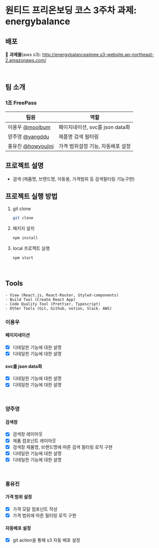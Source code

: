 <h1>원티드 프리온보딩 코스 3주차 과제: energybalance</h1>

## 배포

🔗 **과제물**(aws s3): http://energybalanceaimee.s3-website.ap-northeast-2.amazonaws.com/

<br>

## 팀 소개

### 1조 FreePass

| 팀원                                                | 역할                              |
| --------------------------------------------------- | --------------------------------- |
| 이용우 [@moolbum](https://github.com/moolbum)       | 페이지네이션, svc를 json data화   |
| 양주영 [@yangddu](https://github.com/yangddu)       | 제품명 검색 필터링                |
| 홍유진 [@howyoujini](https://github.com/howyoujini) | 가격 범위설정 기능, 자동배포 설정 |

## 프로젝트 설명

- 검색 (제품명, 브랜드명, 아동용, 가격범위 등 검색필터링 기능구현)

## 프로젝트 실행 방법

1. git clone
   ```bash
   git clone
   ```
2. 패키지 설치
   ```bash
   npm install
   ```
3. local 프로젝트 실행
   ```bash
   npm start
   ```

<br>

## Tools

```
- View (React.js, React-Router, Styled-components)
- Build Tool (Create React App)
- Code Quality Tool (Prettier, Typescript)
- Other Tools (Git, Github, notion, Slack. AWS)
```

### 이용우

#### 페이지네이션

- [x] 디테일한 기능에 대한 설명
- [x] 디테일한 기능에 대한 설명

#### svc를 json data화

- [x] 디테일한 기능에 대한 설명
- [x] 디테일한 기능에 대한 설명

<br>

### 양주영

#### 검색창

- [x] 검색창 레이아웃
- [x] 제품 컴포넌트 레이아웃
- [x] 검색창 제품명, 브랜드명에 따른 검색 필터링 로직 구현
- [x] 디테일한 기능에 대한 설명
- [x] 디테일한 기능에 대한 설명

<br>

### 홍유진

#### 가격 범위 설정

- [x] 가격 모달 컴포넌트 작성
- [x] 가격 범위에 따른 필터링 로직 구현

#### 자동배포 설정

- [x] git action을 통해 s3 자동 배포 설정

<br>

